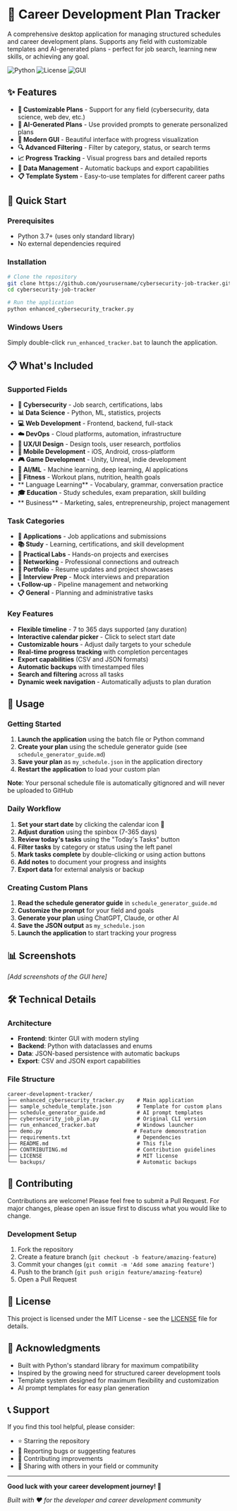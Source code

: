 # 🔐 Career Development Plan Tracker

A comprehensive desktop application for managing structured schedules and career development plans. Supports any field with customizable templates and AI-generated plans - perfect for job search, learning new skills, or achieving any goal.

![Python](https://img.shields.io/badge/python-3.7+-blue.svg)
![License](https://img.shields.io/badge/license-MIT-green.svg)
![GUI](https://img.shields.io/badge/GUI-tkinter-orange.svg)

## ✨ Features

- **🎯 Customizable Plans** - Support for any field (cybersecurity, data science, web dev, etc.)
- **🤖 AI-Generated Plans** - Use provided prompts to generate personalized plans
- **🎨 Modern GUI** - Beautiful interface with progress visualization
- **🔍 Advanced Filtering** - Filter by category, status, or search terms
- **📈 Progress Tracking** - Visual progress bars and detailed reports
- **💾 Data Management** - Automatic backups and export capabilities
- **📋 Template System** - Easy-to-use templates for different career paths

## 🚀 Quick Start

### Prerequisites
- Python 3.7+ (uses only standard library)
- No external dependencies required

### Installation
```bash
# Clone the repository
git clone https://github.com/yourusername/cybersecurity-job-tracker.git
cd cybersecurity-job-tracker

# Run the application
python enhanced_cybersecurity_tracker.py
```

### Windows Users
Simply double-click `run_enhanced_tracker.bat` to launch the application.

## 📋 What's Included

### Supported Fields
- **🔐 Cybersecurity** - Job search, certifications, labs
- **📊 Data Science** - Python, ML, statistics, projects
- **💻 Web Development** - Frontend, backend, full-stack
- **☁️ DevOps** - Cloud platforms, automation, infrastructure
- **🎨 UX/UI Design** - Design tools, user research, portfolios
- **📱 Mobile Development** - iOS, Android, cross-platform
- **🎮 Game Development** - Unity, Unreal, indie development
- **🤖 AI/ML** - Machine learning, deep learning, AI applications
- **💪 Fitness** - Workout plans, nutrition, health goals
- ** Language Learning** - Vocabulary, grammar, conversation practice
- **🎓 Education** - Study schedules, exam preparation, skill building
- ** Business** - Marketing, sales, entrepreneurship, project management

### Task Categories
- **📝 Applications** - Job applications and submissions
- **📚 Study** - Learning, certifications, and skill development
- **🔬 Practical Labs** - Hands-on projects and exercises
- **🤝 Networking** - Professional connections and outreach
- **💼 Portfolio** - Resume updates and project showcases
- **🎤 Interview Prep** - Mock interviews and preparation
- **📞 Follow-up** - Pipeline management and networking
- **📋 General** - Planning and administrative tasks

### Key Features
- **Flexible timeline** - 7 to 365 days supported (any duration)
- **Interactive calendar picker** - Click to select start date
- **Customizable hours** - Adjust daily targets to your schedule
- **Real-time progress tracking** with completion percentages
- **Export capabilities** (CSV and JSON formats)
- **Automatic backups** with timestamped files
- **Search and filtering** across all tasks
- **Dynamic week navigation** - Automatically adjusts to plan duration

## 🎯 Usage

### Getting Started
1. **Launch the application** using the batch file or Python command
2. **Create your plan** using the schedule generator guide (see `schedule_generator_guide.md`)
3. **Save your plan** as `my_schedule.json` in the application directory
4. **Restart the application** to load your custom plan

**Note**: Your personal schedule file is automatically gitignored and will never be uploaded to GitHub

### Daily Workflow
1. **Set your start date** by clicking the calendar icon 📅
2. **Adjust duration** using the spinbox (7-365 days)
3. **Review today's tasks** using the "Today's Tasks" button
4. **Filter tasks** by category or status using the left panel
5. **Mark tasks complete** by double-clicking or using action buttons
6. **Add notes** to document your progress and insights
7. **Export data** for external analysis or backup

### Creating Custom Plans
1. **Read the schedule generator guide** in `schedule_generator_guide.md`
2. **Customize the prompt** for your field and goals
3. **Generate your plan** using ChatGPT, Claude, or other AI
4. **Save the JSON output** as `my_schedule.json`
5. **Launch the application** to start tracking your progress

## 📊 Screenshots

*[Add screenshots of the GUI here]*

## 🛠️ Technical Details

### Architecture
- **Frontend**: tkinter GUI with modern styling
- **Backend**: Python with dataclasses and enums
- **Data**: JSON-based persistence with automatic backups
- **Export**: CSV and JSON export capabilities

### File Structure
```
career-development-tracker/
├── enhanced_cybersecurity_tracker.py    # Main application
├── sample_schedule_template.json        # Template for custom plans
├── schedule_generator_guide.md          # AI prompt templates
├── cybersecurity_job_plan.py            # Original CLI version
├── run_enhanced_tracker.bat             # Windows launcher
├── demo.py                             # Feature demonstration
├── requirements.txt                     # Dependencies
├── README.md                            # This file
├── CONTRIBUTING.md                      # Contribution guidelines
├── LICENSE                              # MIT license
└── backups/                             # Automatic backups
```

## 🤝 Contributing

Contributions are welcome! Please feel free to submit a Pull Request. For major changes, please open an issue first to discuss what you would like to change.

### Development Setup
1. Fork the repository
2. Create a feature branch (`git checkout -b feature/amazing-feature`)
3. Commit your changes (`git commit -m 'Add some amazing feature'`)
4. Push to the branch (`git push origin feature/amazing-feature`)
5. Open a Pull Request

## 📝 License

This project is licensed under the MIT License - see the [LICENSE](LICENSE) file for details.

## 🙏 Acknowledgments

- Built with Python's standard library for maximum compatibility
- Inspired by the growing need for structured career development tools
- Template system designed for maximum flexibility and customization
- AI prompt templates for easy plan generation

## 📞 Support

If you find this tool helpful, please consider:
- ⭐ Starring the repository
- 🐛 Reporting bugs or suggesting features
- 🤝 Contributing improvements
- 📢 Sharing with others in your field or community

---

**Good luck with your career development journey! 🚀**

*Built with ❤️ for the developer and career development community*